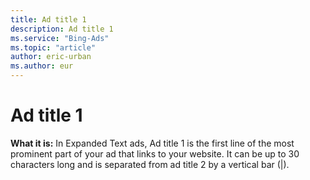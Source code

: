 ```yaml
---
title: Ad title 1
description: Ad title 1
ms.service: "Bing-Ads"
ms.topic: "article"
author: eric-urban
ms.author: eur
---
```


# Ad title 1

**What it is:** 	In Expanded Text ads, Ad title 1 is the first line of the most prominent part of your ad that links to your website. 	It can be up to 30 characters long and is separated from ad title 2 by a vertical bar (|).


